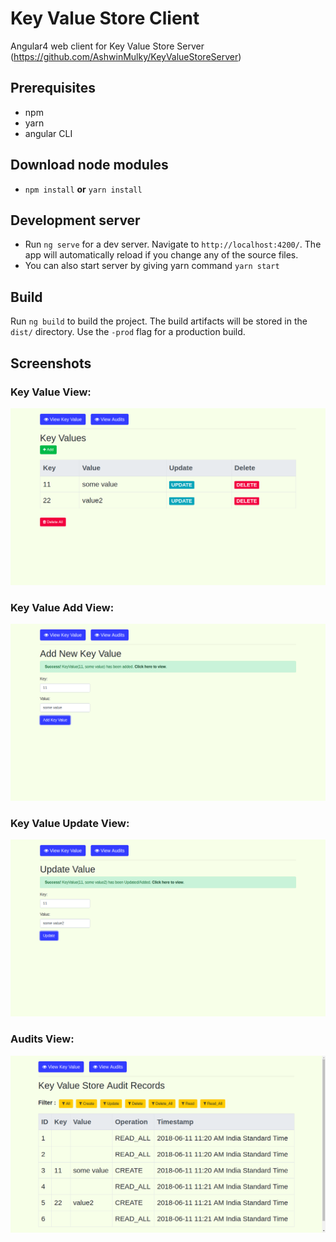 # Key Value Store Client

Angular4 web client for Key Value Store Server (https://github.com/AshwinMulky/KeyValueStoreServer)

## Prerequisites
- npm
- yarn
- angular CLI

## Download node modules

- `npm install` **or** `yarn install`

## Development server

- Run `ng serve` for a dev server. Navigate to `http://localhost:4200/`. The app will automatically reload if you change any of the source files.
- You can also start server by giving yarn command `yarn start`

## Build

Run `ng build` to build the project. The build artifacts will be stored in the `dist/` directory. Use the `-prod` flag for a production build.

## Screenshots

### Key Value View: 
![alt text](https://raw.githubusercontent.com/AshwinMulky/KeyValueStoreClient/master/src/assets/images/key-val.png "Key Value View")

### Key Value Add View: 
![alt text](https://raw.githubusercontent.com/AshwinMulky/KeyValueStoreClient/master/src/assets/images/add.png "Key Value Add View")

### Key Value Update View: 
![alt text](https://raw.githubusercontent.com/AshwinMulky/KeyValueStoreClient/master/src/assets/images/update.png "Key Value Update View")

### Audits View: 
![alt text](https://raw.githubusercontent.com/AshwinMulky/KeyValueStoreClient/master/src/assets/images/audit.png "Audits View")
